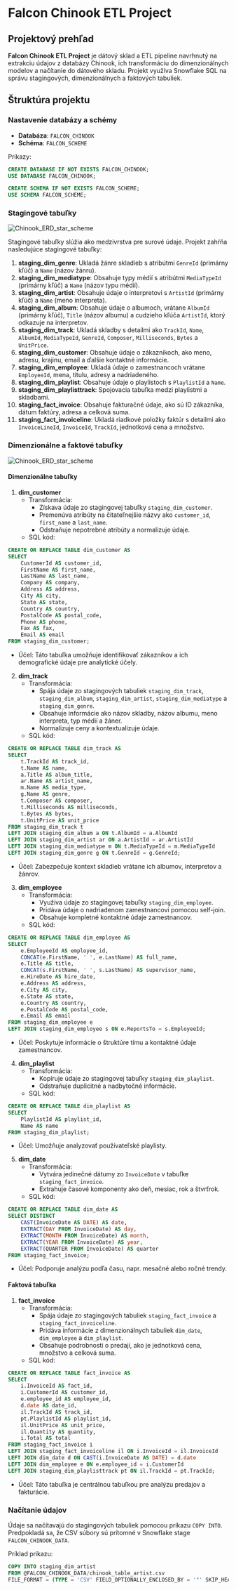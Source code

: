 # Falcon Chinook ETL Project

## Projektový prehľad
**Falcon Chinook ETL Project** je dátový sklad a ETL pipeline navrhnutý na extrakciu údajov z databázy Chinook, ich transformáciu do dimenzionálnych modelov a načítanie do dátového skladu. Projekt využíva Snowflake SQL na správu stagingových, dimenzionálnych a faktových tabuliek.

## Štruktúra projektu
### Nastavenie databázy a schémy
- **Databáza**: `FALCON_CHINOOK`
- **Schéma**: `FALCON_SCHEME`

Príkazy:
```sql
CREATE DATABASE IF NOT EXISTS FALCON_CHINOOK;
USE DATABASE FALCON_CHINOOK;

CREATE SCHEMA IF NOT EXISTS FALCON_SCHEME;
USE SCHEMA FALCON_SCHEME;
```

### Stagingové tabuľky

<img src="https://github.com/user-attachments/assets/14afcc77-eb77-4c45-be9e-86882a0abae3" alt="Chinook_ERD_star_scheme" style="max-width:100%; height:auto;">

Stagingové tabuľky slúžia ako medzivrstva pre surové údaje. Projekt zahŕňa nasledujúce stagingové tabuľky:

1. **staging_dim_genre**: Ukladá žánre skladieb s atribútmi `GenreId` (primárny kľúč) a `Name` (názov žánru).
2. **staging_dim_mediatype**: Obsahuje typy médií s atribútmi `MediaTypeId` (primárny kľúč) a `Name` (názov typu médií).
3. **staging_dim_artist**: Obsahuje údaje o interpretovi s `ArtistId` (primárny kľúč) a `Name` (meno interpreta).
4. **staging_dim_album**: Obsahuje údaje o albumoch, vrátane `AlbumId` (primárny kľúč), `Title` (názov albumu) a cudzieho kľúča `ArtistId`, ktorý odkazuje na interpretov.
5. **staging_dim_track**: Ukladá skladby s detailmi ako `TrackId`, `Name`, `AlbumId`, `MediaTypeId`, `GenreId`, `Composer`, `Milliseconds`, `Bytes` a `UnitPrice`.
6. **staging_dim_customer**: Obsahuje údaje o zákazníkoch, ako meno, adresu, krajinu, email a ďalšie kontaktné informácie.
7. **staging_dim_employee**: Ukladá údaje o zamestnancoch vrátane `EmployeeId`, mena, titulu, adresy a nadriadeného.
8. **staging_dim_playlist**: Obsahuje údaje o playlistoch s `PlaylistId` a `Name`.
9. **staging_dim_playlisttrack**: Spojovacia tabuľka medzi playlistmi a skladbami.
10. **staging_fact_invoice**: Obsahuje fakturačné údaje, ako sú ID zákazníka, dátum faktúry, adresa a celková suma.
11. **staging_fact_invoiceline**: Ukladá riadkové položky faktúr s detailmi ako `InvoiceLineId`, `InvoiceId`, `TrackId`, jednotková cena a množstvo.

### Dimenzionálne a faktové tabuľky

<img src="https://github.com/user-attachments/assets/0e9b3971-ed3f-41ee-8ec4-6b0d596be930" alt="Chinook_ERD_star_scheme" style="max-width:100%; height:auto;">

#### Dimenzionálne tabuľky

1. **dim_customer**
   - Transformácia:
     - Získava údaje zo stagingovej tabuľky `staging_dim_customer`.
     - Premenúva atribúty na čitateľnejšie názvy ako `customer_id`, `first_name` a `last_name`.
     - Odstraňuje nepotrebné atribúty a normalizuje údaje.
   - SQL kód:
```sql
CREATE OR REPLACE TABLE dim_customer AS
SELECT 
    CustomerId AS customer_id,
    FirstName AS first_name,
    LastName AS last_name,
    Company AS company,
    Address AS address,
    City AS city,
    State AS state,
    Country AS country,
    PostalCode AS postal_code,
    Phone AS phone,
    Fax AS fax,
    Email AS email
FROM staging_dim_customer;
```
   - Účel: Táto tabuľka umožňuje identifikovať zákazníkov a ich demografické údaje pre analytické účely.

2. **dim_track**
   - Transformácia:
     - Spája údaje zo stagingových tabuliek `staging_dim_track`, `staging_dim_album`, `staging_dim_artist`, `staging_dim_mediatype` a `staging_dim_genre`.
     - Obsahuje informácie ako názov skladby, názov albumu, meno interpreta, typ médií a žáner.
     - Normalizuje ceny a kontextualizuje údaje.
   - SQL kód:
```sql
CREATE OR REPLACE TABLE dim_track AS
SELECT 
    t.TrackId AS track_id,
    t.Name AS name,
    a.Title AS album_title,
    ar.Name AS artist_name,
    m.Name AS media_type,
    g.Name AS genre,
    t.Composer AS composer,
    t.Milliseconds AS milliseconds,
    t.Bytes AS bytes,
    t.UnitPrice AS unit_price
FROM staging_dim_track t
LEFT JOIN staging_dim_album a ON t.AlbumId = a.AlbumId
LEFT JOIN staging_dim_artist ar ON a.ArtistId = ar.ArtistId
LEFT JOIN staging_dim_mediatype m ON t.MediaTypeId = m.MediaTypeId
LEFT JOIN staging_dim_genre g ON t.GenreId = g.GenreId;
```
   - Účel: Zabezpečuje kontext skladieb vrátane ich albumov, interpretov a žánrov.

3. **dim_employee**
   - Transformácia:
     - Využíva údaje zo stagingovej tabuľky `staging_dim_employee`.
     - Pridáva údaje o nadriadenom zamestnancovi pomocou self-join.
     - Obsahuje kompletné kontaktné údaje zamestnancov.
   - SQL kód:
```sql
CREATE OR REPLACE TABLE dim_employee AS
SELECT 
    e.EmployeeId AS employee_id,
    CONCAT(e.FirstName, ' ', e.LastName) AS full_name,
    e.Title AS title,
    CONCAT(s.FirstName, ' ', s.LastName) AS supervisor_name,
    e.HireDate AS hire_date,
    e.Address AS address,
    e.City AS city,
    e.State AS state,
    e.Country AS country,
    e.PostalCode AS postal_code,
    e.Email AS email
FROM staging_dim_employee e
LEFT JOIN staging_dim_employee s ON e.ReportsTo = s.EmployeeId;
```
   - Účel: Poskytuje informácie o štruktúre tímu a kontaktné údaje zamestnancov.

4. **dim_playlist**
   - Transformácia:
     - Kopíruje údaje zo stagingovej tabuľky `staging_dim_playlist`.
     - Odstraňuje duplicitné a nadbytočné informácie.
   - SQL kód:
```sql
CREATE OR REPLACE TABLE dim_playlist AS
SELECT 
    PlaylistId AS playlist_id,
    Name AS name
FROM staging_dim_playlist;
```
   - Účel: Umožňuje analyzovať používateľské playlisty.

5. **dim_date**
   - Transformácia:
     - Vytvára jedinečné dátumy zo `InvoiceDate` v tabuľke `staging_fact_invoice`.
     - Extrahuje časové komponenty ako deň, mesiac, rok a štvrťrok.
   - SQL kód:
```sql
CREATE OR REPLACE TABLE dim_date AS
SELECT DISTINCT 
    CAST(InvoiceDate AS DATE) AS date,
    EXTRACT(DAY FROM InvoiceDate) AS day,
    EXTRACT(MONTH FROM InvoiceDate) AS month,
    EXTRACT(YEAR FROM InvoiceDate) AS year,
    EXTRACT(QUARTER FROM InvoiceDate) AS quarter
FROM staging_fact_invoice;
```
   - Účel: Podporuje analýzu podľa času, napr. mesačné alebo ročné trendy.

#### Faktová tabuľka

1. **fact_invoice**
   - Transformácia:
     - Spája údaje zo stagingových tabuliek `staging_fact_invoice` a `staging_fact_invoiceline`.
     - Pridáva informácie z dimenzionálnych tabuliek `dim_date`, `dim_employee` a `dim_playlist`.
     - Obsahuje podrobnosti o predaji, ako je jednotková cena, množstvo a celková suma.
   - SQL kód:
```sql
CREATE OR REPLACE TABLE fact_invoice AS
SELECT 
    i.InvoiceId AS fact_id,
    i.CustomerId AS customer_id,
    e.employee_id AS employee_id,
    d.date AS date_id,
    il.TrackId AS track_id,
    pt.PlaylistId AS playlist_id,
    il.UnitPrice AS unit_price,
    il.Quantity AS quantity,
    i.Total AS total
FROM staging_fact_invoice i
LEFT JOIN staging_fact_invoiceline il ON i.InvoiceId = il.InvoiceId
LEFT JOIN dim_date d ON CAST(i.InvoiceDate AS DATE) = d.date
LEFT JOIN dim_employee e ON e.employee_id = i.CustomerId
LEFT JOIN staging_dim_playlisttrack pt ON il.TrackId = pt.TrackId;
```
   - Účel: Táto tabuľka je centrálnou tabuľkou pre analýzu predajov a fakturácie.

### Načítanie údajov
Údaje sa načítavajú do stagingových tabuliek pomocou príkazu `COPY INTO`. Predpokladá sa, že CSV súbory sú prítomné v Snowflake stage `FALCON_CHINOOK_DATA`.

Príklad príkazu:
```sql
COPY INTO staging_dim_artist
FROM @FALCON_CHINOOK_DATA/chinook_table_artist.csv
FILE_FORMAT = (TYPE = 'CSV' FIELD_OPTIONALLY_ENCLOSED_BY = '"' SKIP_HEADER = 1);
```
